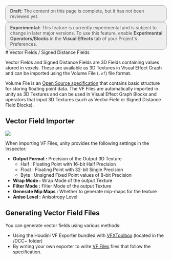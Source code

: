 <div style="border: solid 1px #999; border-radius:12px; background-color:#EEE; padding: 8px; padding-left:14px; color: #555; font-size:14px;"><b>Draft:</b> The content on this page is complete, but it has not been reviewed yet.</div>


<div style="border: solid 1px #999; border-radius:12px; background-color:#EEE; padding: 8px; padding-left:14px; color: #555; font-size:14px;"><b>Experimental:</b> This feature is currently experimental and is subject to change in later major versions. To use this feature, enable <b>Experimental Operators/Blocks</b> in the <b>Visual Effects</b> tab of your Project's Preferences.</div>
# Vector Fields / Signed Distance Fields

Vector Fields and Signed Distance Fields are 3D Fields containing values stored in voxels. These are available as 3D Textures in Visual Effect Graph and can be imported using the Volume File (`.vf`) file format.

Volume File is an [Open Source specification](https://github.com/peeweek/VectorFieldFile/blob/master/README.md) that contains basic structure for storing floating point data. The VF Files are automatically imported in unity as 3D Textures and can be used in Visual Effect Graph Blocks and operators that input 3D Textures (such as Vector Field or Signed Distance Field Blocks).

## Vector Field Importer

![](Images/VectorFieldInspector.png)

When importing VF Files, unity provides the following settings in the Inspector:

* **Output Format :** Precision of the Output 3D Texture
  * Half : Floating Point with 16-bit Half Precision
  * Float : Floating Point with 32-bit Single Precision
  * Byte : Unsigned Fixed Point values of 8-bit Precision
* **Wrap Mode :** Wrap Mode of the output Texture
* **Filter Mode :** Filter Mode of the output Texture
* **Generate Mip Maps :** Whether to generate mip-maps for the texture
* **Aniso Level :** Anisotropy Level

## Generating Vector Field Files

You can generate vector fields using various methods:

- Using the Houdini VF Exporter bundled with [VFXToolbox](https://github.com/Unity-Technologies/VFXToolbox) (located in the /DCC~ folder)
- By writing your own exporter to write [VF Files](https://github.com/peeweek/VectorFieldFile/blob/master/README.md) files that follow the specification.
